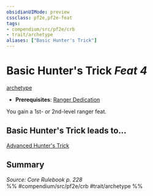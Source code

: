 ```yaml
---
obsidianUIMode: preview
cssclass: pf2e,pf2e-feat
tags:
- compendium/src/pf2e/crb
- trait/archetype
aliases: ["Basic Hunter's Trick"]
---
```

# Basic Hunter's Trick  *Feat 4*  
[archetype](rules/traits/archetype.md "Archetype Feat Trait")  

- **Prerequisites**: [Ranger Dedication](compendium/feats/ranger-dedication.md)

You gain a 1st- or 2nd-level ranger feat.

## Basic Hunter's Trick leads to...

[Advanced Hunter's Trick](compendium/feats/advanced-hunters-trick.md)

## Summary

*Source: Core Rulebook p. 228*  
%% #compendium/src/pf2e/crb #trait/archetype %%